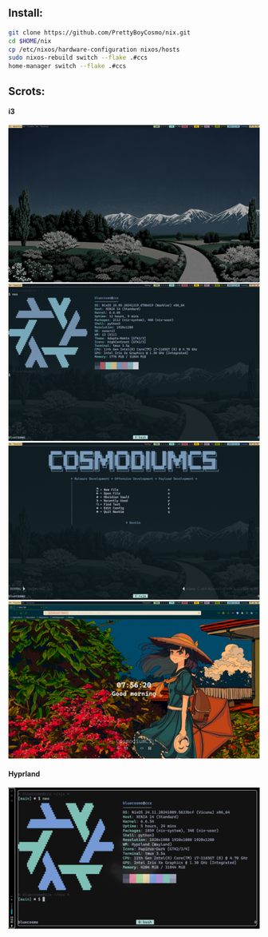 ## Install:

```bash
git clone https://github.com/PrettyBoyCosmo/nix.git
cd $HOME/nix
cp /etc/nixos/hardware-configuration nixos/hosts
sudo nixos-rebuild switch --flake .#ccs
home-manager switch --flake .#ccs
```

## Scrots:
#### i3
![i3](assets/i30.png)
![i3](assets/i31.png)
![i3](assets/i32.png)
![i3](assets/i33.png)

#### Hyprland
![fastfetch](assets/fastfetch.png)
